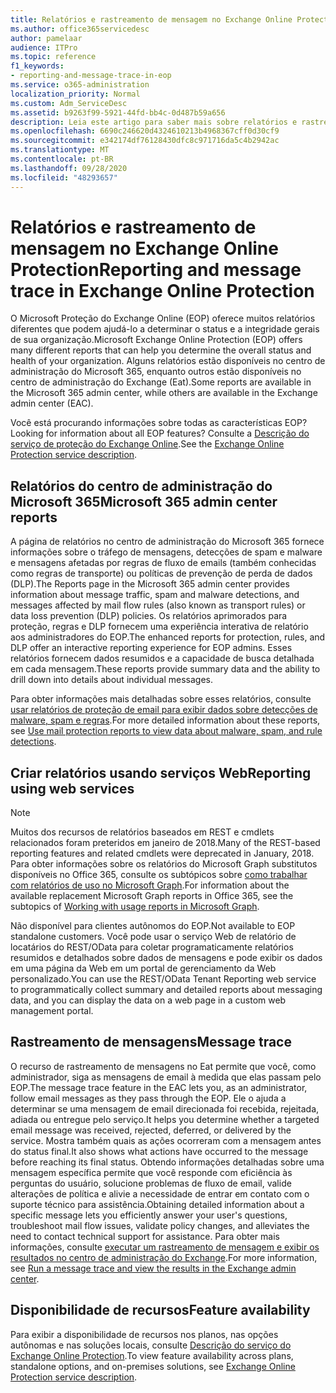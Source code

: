 ```yaml
---
title: Relatórios e rastreamento de mensagem no Exchange Online Protection
ms.author: office365servicedesc
author: pamelaar
audience: ITPro
ms.topic: reference
f1_keywords:
- reporting-and-message-trace-in-eop
ms.service: o365-administration
localization_priority: Normal
ms.custom: Adm_ServiceDesc
ms.assetid: b9263f99-5921-44fd-bb4c-0d487b59a656
description: Leia este artigo para saber mais sobre relatórios e rastreamento de mensagens no Microsoft Exchange Online Protection (EOP).
ms.openlocfilehash: 6690c246620d4324610213b4968367cff0d30cf9
ms.sourcegitcommit: e342174df76128430dfc8c971716da5c4b2942ac
ms.translationtype: MT
ms.contentlocale: pt-BR
ms.lasthandoff: 09/28/2020
ms.locfileid: "48293657"
---
```

# <a name="reporting-and-message-trace-in-exchange-online-protection"></a><span data-ttu-id="e51df-103">Relatórios e rastreamento de mensagem no Exchange Online Protection</span><span class="sxs-lookup"><span data-stu-id="e51df-103">Reporting and message trace in Exchange Online Protection</span></span>

<span data-ttu-id="e51df-104">O Microsoft Proteção do Exchange Online (EOP) oferece muitos relatórios diferentes que podem ajudá-lo a determinar o status e a integridade gerais de sua organização.</span><span class="sxs-lookup"><span data-stu-id="e51df-104">Microsoft Exchange Online Protection (EOP) offers many different reports that can help you determine the overall status and health of your organization.</span></span> <span data-ttu-id="e51df-105">Alguns relatórios estão disponíveis no centro de administração do Microsoft 365, enquanto outros estão disponíveis no centro de administração do Exchange (Eat).</span><span class="sxs-lookup"><span data-stu-id="e51df-105">Some reports are available in the Microsoft 365 admin center, while others are available in the Exchange admin center (EAC).</span></span>

<span data-ttu-id="e51df-106">Você está procurando informações sobre todas as características EOP?</span><span class="sxs-lookup"><span data-stu-id="e51df-106">Looking for information about all EOP features?</span></span> <span data-ttu-id="e51df-107">Consulte a [Descrição do serviço de proteção do Exchange Online](exchange-online-protection-service-description.md).</span><span class="sxs-lookup"><span data-stu-id="e51df-107">See the [Exchange Online Protection service description](exchange-online-protection-service-description.md).</span></span>

## <a name="microsoft-365-admin-center-reports"></a><span data-ttu-id="e51df-108">Relatórios do centro de administração do Microsoft 365</span><span class="sxs-lookup"><span data-stu-id="e51df-108">Microsoft 365 admin center reports</span></span>

<span data-ttu-id="e51df-109">A página de relatórios no centro de administração do Microsoft 365 fornece informações sobre o tráfego de mensagens, detecções de spam e malware e mensagens afetadas por regras de fluxo de emails (também conhecidas como regras de transporte) ou políticas de prevenção de perda de dados (DLP).</span><span class="sxs-lookup"><span data-stu-id="e51df-109">The Reports page in the Microsoft 365 admin center provides information about message traffic, spam and malware detections, and messages affected by mail flow rules (also known as transport rules) or data loss prevention (DLP) policies.</span></span> <span data-ttu-id="e51df-110">Os relatórios aprimorados para proteção, regras e DLP fornecem uma experiência interativa de relatório aos administradores do EOP.</span><span class="sxs-lookup"><span data-stu-id="e51df-110">The enhanced reports for protection, rules, and DLP offer an interactive reporting experience for EOP admins.</span></span> <span data-ttu-id="e51df-111">Esses relatórios fornecem dados resumidos e a capacidade de busca detalhada em cada mensagem.</span><span class="sxs-lookup"><span data-stu-id="e51df-111">These reports provide summary data and the ability to drill down into details about individual messages.</span></span>

<span data-ttu-id="e51df-112">Para obter informações mais detalhadas sobre esses relatórios, consulte [usar relatórios de proteção de email para exibir dados sobre detecções de malware, spam e regras](https://docs.microsoft.com/exchange/monitoring/use-mail-protection-reports).</span><span class="sxs-lookup"><span data-stu-id="e51df-112">For more detailed information about these reports, see [Use mail protection reports to view data about malware, spam, and rule detections](https://docs.microsoft.com/exchange/monitoring/use-mail-protection-reports).</span></span>

## <a name="reporting-using-web-services"></a><span data-ttu-id="e51df-113">Criar relatórios usando serviços Web</span><span class="sxs-lookup"><span data-stu-id="e51df-113">Reporting using web services</span></span>

> [!NOTE]
> <span data-ttu-id="e51df-114">Muitos dos recursos de relatórios baseados em REST e cmdlets relacionados foram preteridos em janeiro de 2018.</span><span class="sxs-lookup"><span data-stu-id="e51df-114">Many of the REST-based reporting features and related cmdlets were deprecated in January, 2018.</span></span> <span data-ttu-id="e51df-115">Para obter informações sobre os relatórios do Microsoft Graph substitutos disponíveis no Office 365, consulte os subtópicos sobre [como trabalhar com relatórios de uso no Microsoft Graph](https://go.microsoft.com/fwlink/p/?LinkID=865135).</span><span class="sxs-lookup"><span data-stu-id="e51df-115">For information about the available replacement Microsoft Graph reports in Office 365, see the subtopics of [Working with usage reports in Microsoft Graph](https://go.microsoft.com/fwlink/p/?LinkID=865135).</span></span>

<span data-ttu-id="e51df-116">Não disponível para clientes autônomos do EOP.</span><span class="sxs-lookup"><span data-stu-id="e51df-116">Not available to EOP standalone customers.</span></span> <span data-ttu-id="e51df-117">Você pode usar o serviço Web de relatório de locatários do REST/OData para coletar programaticamente relatórios resumidos e detalhados sobre dados de mensagens e pode exibir os dados em uma página da Web em um portal de gerenciamento da Web personalizado.</span><span class="sxs-lookup"><span data-stu-id="e51df-117">You can use the REST/OData Tenant Reporting web service to programmatically collect summary and detailed reports about messaging data, and you can display the data on a web page in a custom web management portal.</span></span>

## <a name="message-trace"></a><span data-ttu-id="e51df-118">Rastreamento de mensagens</span><span class="sxs-lookup"><span data-stu-id="e51df-118">Message trace</span></span>

<span data-ttu-id="e51df-119">O recurso de rastreamento de mensagens no Eat permite que você, como administrador, siga as mensagens de email à medida que elas passam pelo EOP.</span><span class="sxs-lookup"><span data-stu-id="e51df-119">The message trace feature in the EAC lets you, as an administrator, follow email messages as they pass through the EOP.</span></span> <span data-ttu-id="e51df-120">Ele o ajuda a determinar se uma mensagem de email direcionada foi recebida, rejeitada, adiada ou entregue pelo serviço.</span><span class="sxs-lookup"><span data-stu-id="e51df-120">It helps you determine whether a targeted email message was received, rejected, deferred, or delivered by the service.</span></span> <span data-ttu-id="e51df-121">Mostra também quais as ações ocorreram com a mensagem antes do status final.</span><span class="sxs-lookup"><span data-stu-id="e51df-121">It also shows what actions have occurred to the message before reaching its final status.</span></span> <span data-ttu-id="e51df-122">Obtendo informações detalhadas sobre uma mensagem específica permite que você responde com eficiência às perguntas do usuário, solucione problemas de fluxo de email, valide alterações de política e alivie a necessidade de entrar em contato com o suporte técnico para assistência.</span><span class="sxs-lookup"><span data-stu-id="e51df-122">Obtaining detailed information about a specific message lets you efficiently answer your user's questions, troubleshoot mail flow issues, validate policy changes, and alleviates the need to contact technical support for assistance.</span></span> <span data-ttu-id="e51df-123">Para obter mais informações, consulte [executar um rastreamento de mensagem e exibir os resultados no centro de administração do Exchange](https://docs.microsoft.com/exchange/monitoring/trace-an-email-message/run-a-message-trace-and-view-results).</span><span class="sxs-lookup"><span data-stu-id="e51df-123">For more information, see [Run a message trace and view the results in the Exchange admin center](https://docs.microsoft.com/exchange/monitoring/trace-an-email-message/run-a-message-trace-and-view-results).</span></span>

## <a name="feature-availability"></a><span data-ttu-id="e51df-124">Disponibilidade de recursos</span><span class="sxs-lookup"><span data-stu-id="e51df-124">Feature availability</span></span>

<span data-ttu-id="e51df-125">Para exibir a disponibilidade de recursos nos planos, nas opções autônomas e nas soluções locais, consulte [Descrição do serviço do Exchange Online Protection](exchange-online-protection-service-description.md).</span><span class="sxs-lookup"><span data-stu-id="e51df-125">To view feature availability across plans, standalone options, and on-premises solutions, see [Exchange Online Protection service description](exchange-online-protection-service-description.md).</span></span>
